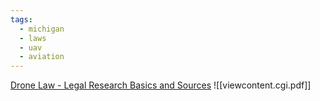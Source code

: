 ```yaml
---
tags:
  - michigan
  - laws
  - uav
  - aviation
---
```


[Drone Law - Legal Research Basics and Sources](https://repository.law.umich.edu/cgi/viewcontent.cgi?article=1040&context=librarian)
![[viewcontent.cgi.pdf]]


